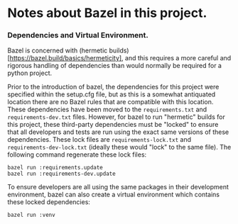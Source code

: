 # Notes about Bazel in this project.

### Dependencies and Virtual Environment.

Bazel is concerned with (hermetic builds)[https://bazel.build/basics/hermeticity], and this requires
a more careful and rigorous handling of dependencies than would normally be required for a python
project.

Prior to the introduction of bazel, the dependencies for this project were specified within the
setup.cfg file, but as this is a somewhat antiquated location there are no Bazel rules that are
compatible with this location. These dependencies have been moved to the `requirements.txt` and
`requirements-dev.txt` files. However, for bazel to run "hermetic" builds for this project, these
third-party dependencies must be "locked" to ensure that all developers and tests are run using the
exact same versions of these dependencies. These lock files are `requirements-lock.txt` and
`requirements-dev-lock.txt` (ideally these would "lock" to the same file). The following command
regenerate these lock files:

```
bazel run :requirements.update
bazel run :requirements-dev.update
```

To ensure developers are all using the same packages in their development environment, bazel can
also create a virtual environment which contains these locked dependencies:

```
bazel run :venv
```
